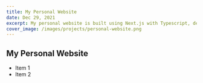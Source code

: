 ```yaml
---
title: My Personal Website
date: Dec 29, 2021
excerpt: My personal website is built using Next.js with Typescript, deployed using Vercel, and features my own custom graphics. While the website is client-side only, I used SWR to make API calls to pull the list of projects. Each project I make will be featured in its own custom markdown file. The elements on each page are modular and animated with Framer Motion.
cover_image: /images/projects/personal-website.png
---
```

## My Personal Website

* Item 1
* Item 2